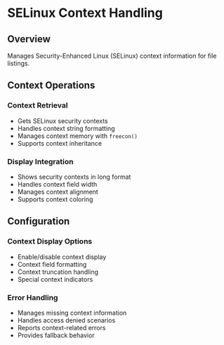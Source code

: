 # SELinux Context Handling

## Overview
Manages Security-Enhanced Linux (SELinux) context information for file listings.

## Context Operations

### Context Retrieval
- Gets SELinux security contexts
- Handles context string formatting
- Manages context memory with `freecon()`
- Supports context inheritance

### Display Integration
- Shows security contexts in long format
- Handles context field width
- Manages context alignment
- Supports context coloring

## Configuration

### Context Display Options
- Enable/disable context display
- Context field formatting
- Context truncation handling
- Special context indicators

### Error Handling
- Manages missing context information
- Handles access denied scenarios
- Reports context-related errors
- Provides fallback behavior 